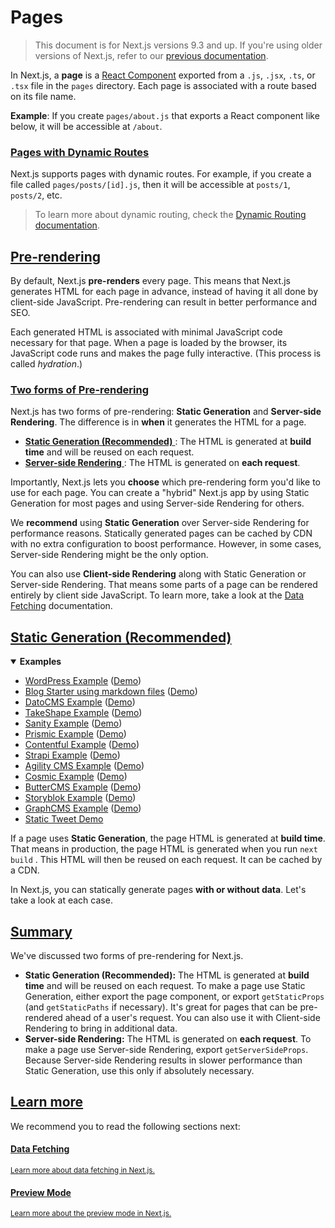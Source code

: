 [comment]: metadata=""
[comment]: keywords=""
[comment]: robots=""
<h1>Pages</h1>
<blockquote>
	<p>This document is for Next.js versions 9.3 and up. If you're using older versions of Next.js, refer to our <a href="/docs/tag/v9.2.2/basic-features/pages" class="relative">previous documentation</a>.</p>
</blockquote>
<p>In Next.js, a <strong>page</strong> is a <a href="https://reactjs.org/docs/components-and-props.html" class="absolute" target="_blank" rel="noopener noreferrer">React Component</a> exported from a <code class="inline">.js</code>, <code class="inline">.jsx</code>, <code class="inline">.ts</code>, or <code class="inline">.tsx</code> file in the <code class="inline">pages</code> directory. Each page is associated with a route based on its file name.</p>
<p><strong>Example</strong>: If you create <code class="inline">pages/about.js</code> that exports a React component like below, it will be accessible at <code class="inline">/about</code>.</p>


<h3 class="heading">
		<a href="#pages-with-dynamic-routes">Pages with Dynamic Routes</a>
</h3>
<p>Next.js supports pages with dynamic routes. For example, if you create a file called <code class="inline">pages/posts/[id].js</code>, then it will be accessible at <code class="inline">posts/1</code>, <code class="inline">posts/2</code>, etc.</p>
<blockquote>
	<p>To learn more about dynamic routing, check the <a href="/docs/routing/dynamic-routes" class="relative">Dynamic Routing documentation</a>.</p>
</blockquote>


<h2 class="heading">
    <a href="#pre-rendering">Pre-rendering</a>
</h2>
<p>By default, Next.js <strong>pre-renders</strong> every page. This means that Next.js generates HTML for each page in advance, instead of having it all done by client-side JavaScript. Pre-rendering can result in better performance and SEO.</p>
<p>Each generated HTML is associated with minimal JavaScript code necessary for that page. When a page is loaded by the browser, its JavaScript code runs and makes the page fully interactive. (This process is called <em>hydration</em>.)</p>


<h3 class="heading">
    <span id="two-forms-of-pre-rendering"></span>
    <a href="#two-forms-of-pre-rendering">Two forms of Pre-rendering</a>
</h3>
<p>Next.js has two forms of pre-rendering: <strong>Static Generation</strong> and <strong>Server-side Rendering</strong>. The difference is in <strong>when</strong> it generates the HTML for a page.</p>
<ul>
    <li>
        <a href="#static-generation-recommended" class="relative">
            <strong>Static Generation (Recommended)</strong>
        </a>: The HTML is generated at <strong>build time</strong> and will be reused on each request.
    </li>
    <li>
        <a href="#server-side-rendering" class="relative">
        <strong>Server-side Rendering</strong>
        </a>: The HTML is generated on <strong>each request</strong>.
    </li>
</ul>
<p>Importantly, Next.js lets you <strong>choose</strong> which pre-rendering form you'd like to use for each page. You can create a "hybrid" Next.js app by using Static Generation for most pages and using Server-side Rendering for others.</p>
<p>We <strong>recommend</strong> using <strong>Static Generation</strong> over Server-side Rendering for performance reasons. Statically generated pages can be cached by CDN with no extra configuration to boost performance. However, in some cases, Server-side Rendering might be the only option.</p>
<p>You can also use <strong>Client-side Rendering</strong> along with Static Generation or Server-side Rendering. That means some parts of a page can be rendered entirely by client side JavaScript. To learn more, take a look at the <a href="/docs/basic-features/data-fetching#fetching-data-on-the-client-side" class="relative">Data Fetching</a> documentation.</p>


<h2 class="heading">
    <span id="static-generation-recommended"></span>
        <a href="#static-generation-recommended">Static Generation (Recommended)</a>
</h2>
<details open>
    <summary>
        <b>Examples</b>
    </summary>
    <ul>
        <li><a href="https://github.com/vercel/next.js/tree/canary/examples/cms-wordpress" class="absolute" target="_blank" rel="noopener noreferrer">WordPress Example</a> (<a href="https://next-blog-wordpress.now.sh" class="absolute" target="_blank" rel="noopener noreferrer">Demo</a>)</li>
        <li><a href="https://github.com/vercel/next.js/tree/canary/examples/blog-starter" class="absolute" target="_blank" rel="noopener noreferrer">Blog Starter using markdown files</a> (<a href="https://next-blog-starter.now.sh/" class="absolute" target="_blank" rel="noopener noreferrer">Demo</a>)</li>
        <li><a href="https://github.com/vercel/next.js/tree/canary/examples/cms-datocms" class="absolute" target="_blank" rel="noopener noreferrer">DatoCMS Example</a> (<a href="https://next-blog-datocms.now.sh/" class="absolute" target="_blank" rel="noopener noreferrer">Demo</a>)</li>
        <li><a href="https://github.com/vercel/next.js/tree/canary/examples/cms-takeshape" class="absolute" target="_blank" rel="noopener noreferrer">TakeShape Example</a> (<a href="https://next-blog-takeshape.now.sh/" class="absolute" target="_blank" rel="noopener noreferrer">Demo</a>)</li>
        <li><a href="https://github.com/vercel/next.js/tree/canary/examples/cms-sanity" class="absolute" target="_blank" rel="noopener noreferrer">Sanity Example</a> (<a href="https://next-blog-sanity.now.sh/" class="absolute" target="_blank" rel="noopener noreferrer">Demo</a>)</li>
        <li><a href="https://github.com/vercel/next.js/tree/canary/examples/cms-prismic" class="absolute" target="_blank" rel="noopener noreferrer">Prismic Example</a> (<a href="https://next-blog-prismic.now.sh/" class="absolute" target="_blank" rel="noopener noreferrer">Demo</a>)</li>
        <li><a href="https://github.com/vercel/next.js/tree/canary/examples/cms-contentful" class="absolute" target="_blank" rel="noopener noreferrer">Contentful Example</a> (<a href="https://next-blog-contentful.now.sh/" class="absolute" target="_blank" rel="noopener noreferrer">Demo</a>)</li>
        <li><a href="https://github.com/vercel/next.js/tree/canary/examples/cms-strapi" class="absolute" target="_blank" rel="noopener noreferrer">Strapi Example</a> (<a href="https://next-blog-strapi.now.sh/" class="absolute" target="_blank" rel="noopener noreferrer">Demo</a>)</li>
        <li><a href="https://github.com/vercel/next.js/tree/canary/examples/cms-agilitycms" class="absolute" target="_blank" rel="noopener noreferrer">Agility CMS Example</a> (<a href="https://next-blog-agilitycms.now.sh/" class="absolute" target="_blank" rel="noopener noreferrer">Demo</a>)</li>
        <li><a href="https://github.com/vercel/next.js/tree/canary/examples/cms-cosmic" class="absolute" target="_blank" rel="noopener noreferrer">Cosmic Example</a> (<a href="https://next-blog-cosmic.now.sh/" class="absolute" target="_blank" rel="noopener noreferrer">Demo</a>)</li>
        <li><a href="https://github.com/vercel/next.js/tree/canary/examples/cms-buttercms" class="absolute" target="_blank" rel="noopener noreferrer">ButterCMS Example</a> (<a href="https://next-blog-buttercms.now.sh/" class="absolute" target="_blank" rel="noopener noreferrer">Demo</a>)</li>
        <li><a href="https://github.com/vercel/next.js/tree/canary/examples/cms-storyblok" class="absolute" target="_blank" rel="noopener noreferrer">Storyblok Example</a> (<a href="https://next-blog-storyblok.now.sh/" class="absolute" target="_blank" rel="noopener noreferrer">Demo</a>)</li>
        <li><a href="https://github.com/vercel/next.js/tree/canary/examples/cms-graphcms" class="absolute" target="_blank" rel="noopener noreferrer">GraphCMS Example</a> (<a href="https://next-blog-graphcms.now.sh/" class="absolute" target="_blank" rel="noopener noreferrer">Demo</a>)</li>
        <li><a href="https://static-tweet.now.sh/" class="absolute" target="_blank" rel="noopener noreferrer">Static Tweet Demo</a></li>
    </ul>
</details>
<p>If a page uses <strong>Static Generation</strong>, the page HTML is generated at <strong>build time</strong>. That means in production, the page HTML is generated when you run <code class="inline">next build</code> . This HTML will then be reused on each request. It can be cached by a CDN.</p>
<p>In Next.js, you can statically generate pages <strong>with or without data</strong>. Let's take a look at each case.</p>



<h2 class="heading">
    <span id="summary"></span>
        <a href="#summary">Summary</a>
</h2>
<p>We've discussed two forms of pre-rendering for Next.js.</p>
<ul>
    <li><strong>Static Generation (Recommended):</strong> The HTML is generated at <strong>build time</strong> and will be reused on each request. To make a page use Static Generation, either export the page component, or export <code class="inline">getStaticProps</code> (and <code class="inline">getStaticPaths</code> if necessary). It's great for pages that can be pre-rendered ahead of a user's request. You can also use it with Client-side Rendering to bring in additional data.</li>
    <li><strong>Server-side Rendering:</strong> The HTML is generated on <strong>each request</strong>. To make a page use Server-side Rendering, export <code class="inline">getServerSideProps</code>. Because Server-side Rendering results in slower performance than Static Generation, use this only if absolutely necessary.</li>
</ul>


<h2 class="heading">
    <span id="learn-more"></span>
    <a href="#learn-more">Learn more</a>
</h2>
<p>We recommend you to read the following sections next:</p>


<div class="card">
    <a href="/docs/basic-features/data-fetching" class="relative">
        <h4>Data Fetching</h4>
        <small>Learn more about data fetching in Next.js.</small>
    </a>
</div>

<div class="card">
    <a href="/docs/advanced-features/preview-mode" class="relative">
        <h4>Preview Mode</h4>
        <small>Learn more about the preview mode in Next.js.</small>
    </a>
</div>    
